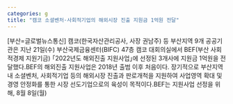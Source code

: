 ```yaml
---
categories: g
title: "캠코 소셜벤처·사회적기업의 해외시장 진출 지원금 1억원 전달"
---
```

[부산=글로벌뉴스통신] 캠코(한국자산관리공사, 사장 권남주) 등 부산지역 9개 공공기관은 지난 21일(수) 부산국제금융센터(BIFC) 47층 캠코 대회의실에서 BEF(부산 사회적경제 지원기금) ｢2022년도 해외진출 지원사업｣에 선정된 3개사에 지원금 1억원을 전달했다.BEF의 해외진출 지원사업은 2018년 출범 이후 처음이다. 장기적으로 부산지역 내 소셜벤처, 사회적기업 등의 해외시장 진출과 판로개척을 지원하여 사업영역 확대 및 경영 안정화를 통한 시장 선도기업으로의 육성이 목적이다.BEF는 지원사업 선정을 위해, 8월 8일(월)